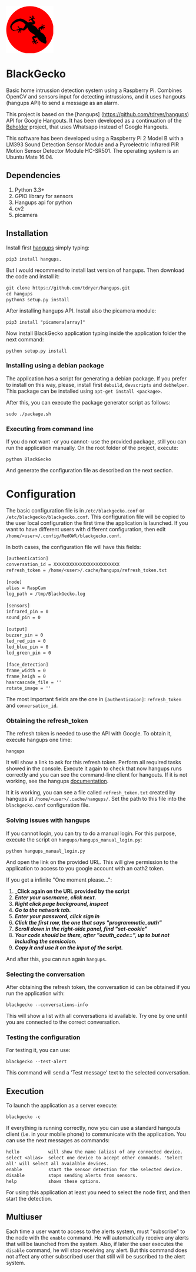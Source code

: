 <img src="./images/blackgecko.png" width="128" alt="BlackGecko" align="middle">

# BlackGecko
Basic home intrussion detection system using a Raspberry Pi. Combines OpenCV and sensors input for detecting intrussions, and it uses hangouts (hangups API) to send a message as an alarm. 

This project is based on the [hangups] (https://github.com/tdryer/hangups) API for Google Hangouts. It has been developed as a continuation of the [Beholder](https://github.com/jorgehortelano/beholder) project, that uses Whatsapp instead of Google Hangouts.

This software has been developed using a Raspberry Pi 2 Model B with a LM393 Sound Detection Sensor Module and a Pyroelectric Infrared PIR Motion Sensor Detector Module HC-SR501. The operating system is an Ubuntu Mate 16.04.

## Dependencies
  1. Python 3.3+
  2. GPIO library for sensors
  3. Hangups api for python
  4. cv2
  5. picamera

## Installation

Install first [hangups](https://github.com/tdryer/hangups) simply typing:
```
pip3 install hangups.
```
But I would recommend to install last version of hangups. Then download the code and install it:
```
git clone https://github.com/tdryer/hangups.git
cd hangups
python3 setup.py install
```

After installing hangups API. Install also the picamera module:
```
pip3 install "picamera[array]"
```

Now install BlackGecko application typing inside the application folder the next command:
```
python setup.py install
```
### Installing using a debian package
The application has a script for generating a debian package. If you prefer to install on this way, please, install first `debuild`, `devscripts` and `debhelper`. This package can be installed using `apt-get install <package>`.

After this, you can execute the package generator script as follows:
```
sudo ./package.sh
```

### Executing from command line
If you do not want -or you cannot- use the provided package, still you can run the application manually. On the root folder of the project, execute:

```
python BlackGecko
``` 

And generate the configuration file as described on the next section. 

# Configuration
The basic configuration file is in `/etc/blackgecko.conf` or `/etc/blackgecko/blackgecko.conf`. This configuration file will be copied to the user local configuration the first time the application is launched. If you want to have different users with different configuration, then edit `/home/<user>/.config/RedOWl/blackgecko.conf`.

In both cases, the configuration file will have this fields:

	[authentication]
	conversation_id = XXXXXXXXXXXXXXXXXXXXXXXXX
	refresh_token = /home/<user>/.cache/hangups/refresh_token.txt

	[node]
	alias = RaspCam
	log_path = /tmp/BlackGecko.log

	[sensors]
	infrared_pin = 0
	sound_pin = 0
	
	[output]
	buzzer_pin = 0
	led_red_pin = 0
	led_blue_pin = 0
	led_green_pin = 0
	
	[face_detection]
	frame_width = 0
	frame_heigh = 0
	haarcascade_file = ''
	rotate_image = ''

The most important fields are the one in `[authenticaion]`: `refresh_token` and `conversation_id`.

### Obtaining the refresh_token

The refresh token is needed to use the API with Google. To obtain it, execute hangups one time:
```
hangups
```

It will show a link to ask for this refresh token. Perform all required tasks showed in the console. Execute it again to check that now hangups runs correctly and you can see the command-line client for hangouts. If it is not working, see the hangups [documentation](https://github.com/tdryer/hangups).

It it is working, you can see a file called `refresh_token.txt` created by hangups at `/home/<user>/.cache/hangups/`. Set the path to this file into the `blackgecko.conf` configuration file. 

### Solving issues with hangups
If you cannot login, you can try to do a manual login. For this purpose, execute the script on `hangups/hangups_manual_login.py`:

```
python hangups_manual_login.py
```

And open the link on the provided URL. This will give permission to the application to access to you google account with an oath2 token. 

If you get a infinite "One moment please...":
1. ___Click again on the URL provided by the script__
2. ___Enter your username, click next.___
3. ___Right click page background, inspect___
4. ___Go to the network tab.___
5. ___Enter your password, click sign in___
6. ___Click the first row, the one that says "programmatic_auth"___
7. ___Scroll down in the right-side panel, find "set-cookie"___
8. ___Your code should be there, after "oauth_code=", up to but not including the semicolon.___
9. ___Copy it and use it on the input of the script.___

And after this, you can run again `hangups`.

### Selecting the conversation

After obtaining the refresh token, the conversation id can be obtained if you run the application with:
```
blackgecko --conversations-info
```
This will show a list with all conversations id available. Try one by one until you are connected to the correct conversation. 

### Testing the configuration

For testing it, you can use:
```
blackgecko --test-alert
```
This command will send a 'Test message' text to the selected conversation. 

## Execution

To launch the application as a server execute:
```
blackgecko -c
```
If everything is running correctly, now you can use a standard hangouts client (i.e. in your mobile phone) to communicate with the application. You can use the next messages as commands:

	hello			will show the name (alias) of any connected device.
	select <alias>	select one device to accept other commands. 'Select all' will select all avaialble devices.
	enable			start the sensor detection for the selected device.
	disable			stops sending alerts from sensors.
	help            shows these options.

For using this application at least you need to select the node first, and then start the detection. 

## Multiuser

Each time a user want to access to the alerts system, must "subscribe" to the node with the `enable` command. He will automatically receive any alerts that will be launched from the system. Also, if later the user executes the `disable` command, he will stop receiving any alert. But this command does not affect any other subscribed user that still will be suscribed to the alert system. 
